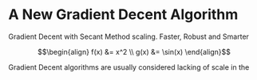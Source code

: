 # A New Gradient Decent Algorithm
Gradient Decent with Secant Method scaling. Faster, Robust and Smarter

```math
\begin{align}
f(x) &= x^2 \\
g(x) &= \sin(x)
\end{align}
```

Gradient Decent algorithms are usually considered lacking of scale in the 
